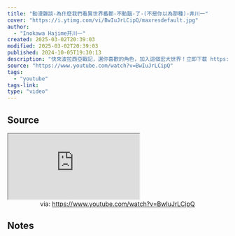 ```yaml
---
title: "動漫雜談-為什麼我們看異世界番都-不動腦-了-(不是你以為那種)-井川一"
cover: "https://i.ytimg.com/vi/BwIuJrLCipQ/maxresdefault.jpg"
author:
  - "Inokawa Hajime井川一"
created: 2025-03-02T20:39:03
modified: 2025-03-02T20:39:03
published: 2024-10-05T19:30:13
description: "快來波拉西亞戰記，選你喜歡的角色，加入這個宏大世界！立即下載 https://gamania.go.link/7rMob0:00 論RPG的「職業」這檔事2:16 酷酷的職業介紹(+動漫玩梗）5:05 結尾#波拉西亞戰記 #最純粹樂趣MMORPG #職業全開極致體驗 #一起玩更好玩 #異世界 #為這美好的世界獻上祝福このチャンネルでは、 主にアニメ、マンガ、ゲームの推奨や評価など"
source: "https://www.youtube.com/watch?v=BwIuJrLCipQ"
tags:
  - "youtube"
tags-link:
type: "video"
---
```

## Source

<iframe src="https://www.youtube.com/embed/BwIuJrLCipQ" allow="accelerometer; autoplay; clipboard-write; encrypted-media; gyroscope; picture-in-picture; web-share" referrerpolicy="strict-origin-when-cross-origin" allowfullscreen></iframe>
<center>via: <a href='https://www.youtube.com/watch?v=BwIuJrLCipQ' target='_blank' class='external-link'>https://www.youtube.com/watch?v=BwIuJrLCipQ</a></center>

## Notes

